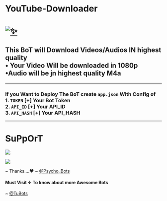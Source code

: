 # YouTube-Downloader
# [![✨]()](https://t.me/Psycho_Bots) 

## This BoT will Download Videos/Audios IN highest quality <br> • Your Video Will be downloaded in 1080p <br>  •Audio will be jn highest quality M4a <hr> 

### If you Want to Deploy The BoT create `app.json` With Config of <br> 1. `TOKEN` [+] Your Bot Token <br> 2. `API_ID` [+] Your API_ID <br> 3. `API_HASH` [+] Your API_HASH 

<hr>

# SuPpOrT 

<a href="https://telegram.me/Psycho_Bots" target="_blank"><img src="https://img.shields.io/badge/Join-Channel-yellow.svg?style=for-the-badge&logo=Telegram"></a> 

<a href="https://telegram.me/PsychoBots_Chat" target="_blank"><img src="https://img.shields.io/badge/Join-Support%20Group-brown.svg?style=for-the-badge&logo=Telegram"></a> 

~ Thanks....❤️
~ [@Psycho_Bots](https://t.me/Psycho_Bots)
#### Must Visit ↓ To know about more Awesome Bots
~ [@TuBots](https://t.me/tubots)
